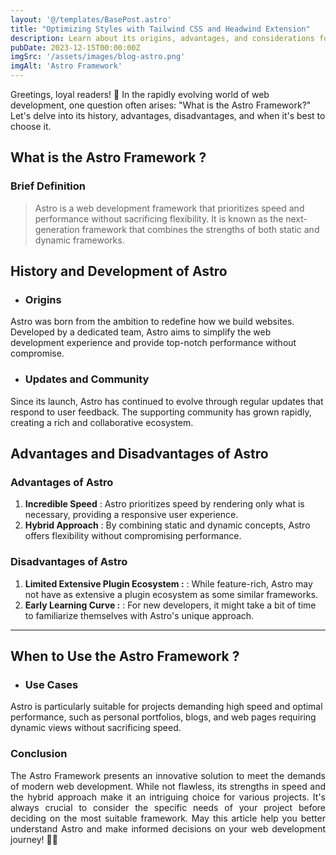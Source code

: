 ```yaml
---
layout: '@/templates/BasePost.astro'
title: "Optimizing Styles with Tailwind CSS and Headwind Extension"
description: Learn about its origins, advantages, and considerations for optimal use in projects.
pubDate: 2023-12-15T00:00:00Z
imgSrc: '/assets/images/blog-astro.png'
imgAlt: 'Astro Framework'
---
```


Greetings, loyal readers! 🌟 In the rapidly evolving world of web development, one question often arises: "What is the Astro Framework?" Let's delve into its history, advantages, disadvantages, and when it's best to choose it.

## What is the Astro Framework ?
### Brief Definition
>Astro is a web development framework that prioritizes speed and performance without sacrificing flexibility. It is known as the next-generation framework that combines the strengths of both static and dynamic frameworks.

## History and Development of Astro

- ### Origins

Astro was born from the ambition to redefine how we build websites. Developed by a dedicated team, Astro aims to simplify the web development experience and provide top-notch performance without compromise.

- ### Updates and Community

Since its launch, Astro has continued to evolve through regular updates that respond to user feedback. The supporting community has grown rapidly, creating a rich and collaborative ecosystem.

## Advantages and Disadvantages of Astro
### Advantages of Astro

1. **Incredible Speed** : Astro prioritizes speed by rendering only what is necessary, providing a responsive user experience.
2. **Hybrid Approach** : By combining static and dynamic concepts, Astro offers flexibility without compromising performance.

### Disadvantages of Astro

1. **Limited Extensive Plugin Ecosystem :** : While feature-rich, Astro may not have as extensive a plugin ecosystem as some similar frameworks.
2. **Early Learning Curve :** : For new developers, it might take a bit of time to familiarize themselves with Astro's unique approach.

---

## When to Use the Astro Framework ?

- ### Use Cases

Astro is particularly suitable for projects demanding high speed and optimal performance, such as personal portfolios, blogs, and web pages requiring dynamic views without sacrificing speed.

### **Conclusion**
<p style='text-align:justify'>The Astro Framework presents an innovative solution to meet the demands of modern web development. While not flawless, its strengths in speed and the hybrid approach make it an intriguing choice for various projects. It's always crucial to consider the specific needs of your project before deciding on the most suitable framework. May this article help you better understand Astro and make informed decisions on your web development journey! 🚀🌐</p>
